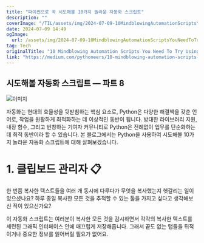 ```yaml
---
title: "파이썬으로 꼭 시도해볼 10가지 놀라운 자동화 스크립트"
description: ""
coverImage: "/TIL/assets/img/2024-07-09-10MindblowingAutomationScriptsYouNeedToTryUsingPython_0.png"
date: 2024-07-09 14:49
ogImage:
  url: /assets/img/2024-07-09-10MindblowingAutomationScriptsYouNeedToTryUsingPython_0.png
tag: Tech
originalTitle: "10 Mindblowing Automation Scripts You Need To Try Using Python"
link: "https://medium.com/pythoneers/10-mindblowing-automation-scripts-you-need-to-try-using-python-8bd935f88125"
---
```


## 시도해볼 자동화 스크립트 — 파트 8

![이미지](/TIL/assets/img/2024-07-09-10MindblowingAutomationScriptsYouNeedToTryUsingPython_0.png)

자동화는 현대의 효율성을 뒷받침하는 핵심 요소로, Python은 다양한 해결책을 갖춘 언어로, 작업을 원활하게 최적화하는 데 이상적인 동반이 됩니다. 방대한 라이브러리 지원, 내장 함수, 그리고 번창하는 기여자 커뮤니티로 Python은 전례없이 업무를 단순화하는 데 최적 동반이라 할 수 있습니다. 본 블로그에서는 Python을 사용하여 시도해볼 10가지 놀라운 자동화 스크립트에 대해 살펴보겠습니다.

# 1. 클립보드 관리자 📋

<!-- TIL 수평 -->

<ins class="adsbygoogle"
     style="display:block"
     data-ad-client="ca-pub-4877378276818686"
     data-ad-slot="1549334788"
     data-ad-format="auto"
     data-full-width-responsive="true"></ins>

<script>
(adsbygoogle = window.adsbygoogle || []).push({});
</script>

한 번쯤 복사한 텍스트들을 여러 개 동시에 다루다가 무엇을 복사했는지 헷갈리는 일이 있으셨나요? 하루 종일 복사한 모든 것을 추적할 수 있는 툴을 가지고 싶다고 생각해보신 적이 있으신가요?

이 자동화 스크립트는 여러분이 복사한 모든 것을 감시하면서 각각의 복사한 텍스트를 세련된 그래픽 인터페이스 안에 매끄럽게 저장해줍니다. 그래서 끝도 없는 탭들을 뒤적이거나 중요한 정보를 잃어버릴 필요가 없어요.
